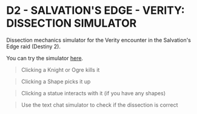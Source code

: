 # D2 - SALVATION'S EDGE - VERITY: DISSECTION SIMULATOR

Dissection mechanics simulator for the Verity encounter in the Salvation's Edge raid (Destiny 2).

You can try the simulator [here](https://carlosf93.github.io/verity-dissection/).

> Clicking a Knight or Ogre kills it

> Clicking a Shape picks it up

> Clicking a statue interacts with it (if you have any shapes)

> Use the text chat simulator to check if the dissection is correct
